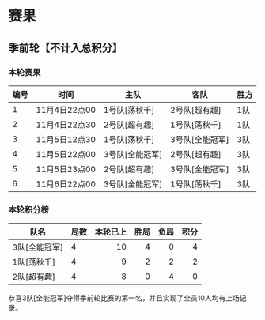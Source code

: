 

# 赛果

## 季前轮【不计入总积分】

### 本轮赛果

| 编号 | 时间           | 主队  | 客队 | 胜方 |
|---|:-------------:| ----- | ----- | ----- |
| 1 | 11月4日22点00 | 1号队[荡秋千]  |2号队[超有趣]   |1队|
| 2 | 11月4日22点30 | 2号队[超有趣]  |1号队[荡秋千]   |1队|
| 3 | 11月5日12点30 | 1号队[荡秋千]  |3号队[全能冠军] |3队|
| 4 | 11月5日22点00 | 3号队[全能冠军]|2号队[超有趣]   |3队|
| 5 | 11月5日23点00 | 2号队[超有趣]  |3号队[全能冠军] |3队|
| 6 | 11月6日22点00 | 3号队[全能冠军]|1号队[荡秋千]   |3队|

### 本轮积分榜

| 队名 | 局数           | 本轮已上  | 胜局 | 负局 |  积分 |
|---| - | -: | -: | -: | -: |
| 3队[全能冠军] | 4 | 10  | 4  | 0 | 4 |
| 1队[荡秋千]   | 4 |  9  | 2  | 2 | 2 |
| 2队[超有趣]   | 4 |  8  | 0  | 4 | 0 |

恭喜3队[全能冠军]夺得季前轮比赛的第一名，并且实现了全员10人均有上场记录。
